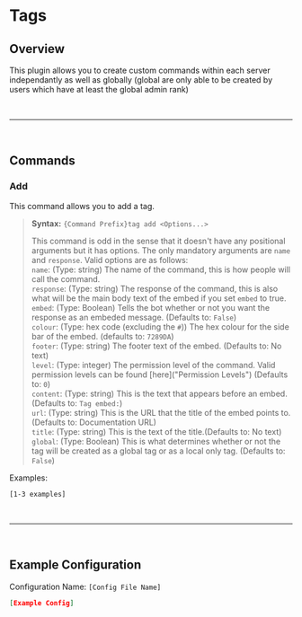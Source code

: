 # Tags


## Overview

This plugin allows you to create custom commands within each server independantly as well as globally (global are only able to be created by users which have at least the global admin rank)

</br>

-------------------------------------------

</br>

## Commands

### Add

This command allows you to add a tag.

> **Syntax:** `{Command Prefix}tag add <Options...>`
>
>This command is odd in the sense that it doesn't have any positional arguments but it has options. The only mandatory arguments are `name` and `response`. Valid options are as follows:</br>
> `name`: (Type: string) The name of the command, this is how people will call the command.</br>
> `response`: (Type: string) The response of the command, this is also what will be the main body text of the embed if you set `embed` to true.</br>
> `embed`: (Type: Boolean) Tells the bot whether or not you want the response as an embeded message. (Defaults to: `False`)</br>
> `colour`: (Type: hex code (excluding the `#`)) The hex colour for the side bar of the embed. (defaults to: `7289DA`)</br>
> `footer`: (Type: string) The footer text of the embed. (Defaults to: No text)</br>
> `level`: (Type: integer) The permission level of the command. Valid permission levels can be found [here]("Permission Levels") (Defaults to: `0`)</br>
> `content`: (Type: string) This is the text that appears before an embed. (Defaults to: `Tag embed:`)</br>
> `url`: (Type: string) This is the URL that the title of the embed points to. (Defaults to: Documentation URL)</br>
> `title`: (Type: string) This is the text of the title.(Defaults to: No text)</br>
> `global`: (Type: Boolean) This is what determines whether or not the tag will be created as a global tag or as a local only tag. (Defaults to: `False`)

Examples:
```
[1-3 examples]
```

</br>

-------------------------------------------

</br>

## Example Configuration

Configuration Name: `[Config File Name]`

```json
[Example Config]
```